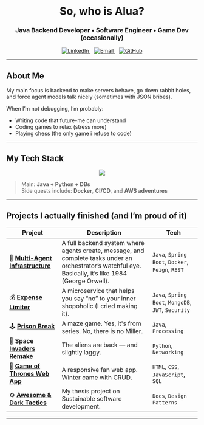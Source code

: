 <!-- HEADER -->
<h1 align="center">So, who is Alua?</h1>
<h3 align="center">Java Backend Developer • Software Engineer • Game Dev (occasionally)</h3>

<p align="center">
  <a href="https://www.linkedin.com/in/alua-rakhmankulova-424bbb28b/" target="_blank" style="margin-right: 10px;">
    <img src="https://img.shields.io/badge/LinkedIn-0077B5?style=for-the-badge&logo=linkedin&logoColor=white" alt="LinkedIn"/>
  </a>
  <a href="mailto:aluarakhmankulova2004@gmail.com" target="_blank" style="margin-right: 10px;">
    <img src="https://img.shields.io/badge/Email-D14836?style=for-the-badge&logo=gmail&logoColor=white" alt="Email"/>
  </a>
  <a href="https://github.com/ylylylimt" target="_blank">
    <img src="https://img.shields.io/badge/GitHub-181717?style=for-the-badge&logo=github&logoColor=white" alt="GitHub"/>
  </a>
</p>

---

## About Me

My main focus is backend to make servers behave, go down rabbit holes, and force agent models talk nicely (sometimes with JSON bribes). 

When I’m not debugging, I’m probably:
- Writing code that future-me can understand 
- Coding games to relax (stress more)
- Playing chess (the only game i refuse to code)
  
---

## My Tech Stack 

<p align="center">
  <img src="https://skillicons.dev/icons?i=java,spring,maven,docker,kubernetes,mongodb,postgresql,python,html,css,js,git,linux" />
</p>

> Main: **Java + Python + DBs**  
> Side quests include: **Docker**, **CI/CD**, and **AWS adventures**

---

## Projects I actually finished (and I’m proud of it)

| Project | Description | Tech |
|----------|--------------|------|
| 🧩 **[Multi-Agent Infrastructure](https://github.com/ylylylimt/Multi_Agent_Infrastructure)** | A full backend system where agents create, message, and complete tasks under an orchestrator’s watchful eye. Basically, it’s like 1984 (George Orwell). | `Java`, `Spring Boot`, `Docker`, `Feign`, `REST` |
| 💰 **[Expense Limiter](https://github.com/yourusername/Expense-Limiter)** | A microservice that helps you say “no” to your inner shopoholic (I cried making it). | `Java`, `Spring Boot`, `MongoDB`, `JWT`, `Security` |
| 🕹️ **[Prison Break](https://github.com/yourusername/Prison-Break)** | A maze game. Yes, it's from series. No, there is no Miller. | `Java`, `Processing` |
| 👾 **[Space Invaders Remake](https://github.com/yourusername/Space-Invaders-Remake)** | The aliens are back — and slightly laggy. | `Python`, `Networking` |
| 🏰 **[Game of Thrones Web App](https://github.com/yourusername/Game-of-Thrones)** | A responsive fan web app. Winter came with CRUD. | `HTML`, `CSS`, `JavaScript`, `SQL` |
| ⚙️ **[Awesome & Dark Tactics](https://github.com/S2-group/AwesomeAndDarkTactics)** | My thesis project on Sustainable software development. | `Docs`, `Design Patterns` |

---
